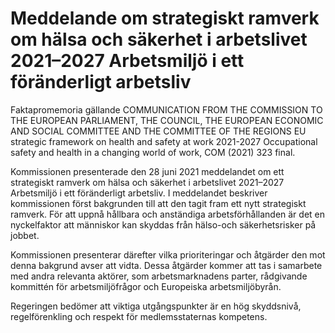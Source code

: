 # Meddelande om strategiskt ramverk om hälsa och säkerhet i arbetslivet 2021–2027 Arbetsmiljö i ett föränderligt arbetsliv

Faktapromemoria gällande COMMUNICATION FROM THE COMMISSION TO THE EUROPEAN PARLIAMENT, THE COUNCIL, THE EUROPEAN ECONOMIC AND SOCIAL COMMITTEE AND THE COMMITTEE OF THE REGIONS EU strategic framework on health and safety at work 2021-2027 Occupational safety and health in a changing world of work, COM (2021) 323 final.

Kommissionen presenterade den 28 juni 2021 meddelandet om ett strategiskt ramverk om hälsa och säkerhet i arbetslivet 2021–2027 Arbetsmiljö i ett föränderligt arbetsliv. I meddelandet beskriver kommissionen först bakgrunden till att den tagit fram ett nytt strategiskt ramverk. För att uppnå hållbara och anständiga arbetsförhållanden är det en nyckelfaktor att människor kan skyddas från hälso-och säkerhetsrisker på jobbet.

Kommissionen presenterar därefter vilka prioriteringar och åtgärder den mot denna bakgrund avser att vidta. Dessa åtgärder kommer att tas i samarbete med andra relevanta aktörer, som arbetsmarknadens parter, rådgivande kommittén för arbetsmiljöfrågor och Europeiska arbetsmiljöbyrån.

Regeringen bedömer att viktiga utgångspunkter är en hög skyddsnivå, regelförenkling och respekt för medlemsstaternas kompetens.
